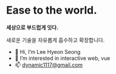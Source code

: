 <h1>Ease to the world.</h1>

**세상으로 부드럽게 잇다.**

새로운 기술을 자유롭게 흡수하고 확장합니다.

<ul>
  <li>👋 Hi, I’m Lee Hyeon Seong</li>
  <li>👀 I’m interested in interactive web, vue</li>
  <li>📫 <a href="mailto:dynamic1117@gmail.com">dynamic1117@gmail.com</a></li>
</ul>
